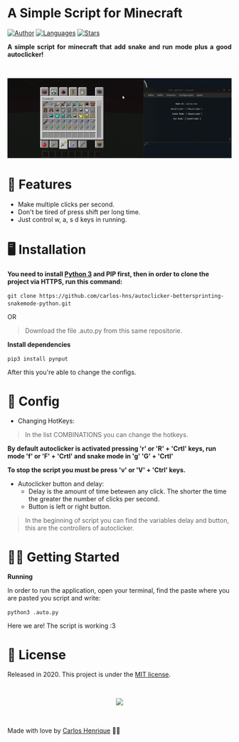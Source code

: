 # A Simple Script for Minecraft

[![Author](https://img.shields.io/badge/author-Carlos%20Henrique-blue?style=flat-square)](https://github.com/carlos-hns)
[![Languages](https://img.shields.io/github/languages/top/carlos-hns/autoclicker-bettersprinting-snakemode-python?style=flat-square)](#)
[![Stars](https://img.shields.io/packagist/stars/carlos-hns/autoclicker-bettersprinting-snakemode-python?style=flat-square)](https://github.com/carlos-hns/autoclicker-bettersprinting-snakemode-python/stargazers)


<p align="justify"><strong>A simple script for minecraft that add snake and run mode plus a good autoclicker!</strong></p>

<br>
<p align="center"><img src=".github/example.gif?raw=true"/></p>


# 🚀 Features

* Make multiple clicks per second.
* Don't be tired of press shift per long time.
* Just control w, a, s d keys in running.

# 🖥️ Installation

**You need to install [Python 3](https://www.python.org/downloads/) and PIP first, then in order to clone the project via HTTPS, run this command:**

```git clone https://github.com/carlos-hns/autoclicker-bettersprinting-snakemode-python.git```

OR

>Download the file .auto.py from this same repositorie.


**Install dependencies**

```pip3 install pynput```

After this you're able to change the configs.


# 🔧 Config

* Changing HotKeys:

> In the list COMBINATIONS you can change the hotkeys. 

**By default autoclicker is activated pressing 'r' or 'R' + 'Crtl' keys, run mode 'f' or 'F' + 'Crtl' and snake mode in 'g' 'G' + 'Crtl'**

**To stop the script you must be press 'v' or 'V' + 'Ctrl' keys.**

*  Autoclicker button and delay:
    * Delay is the amount of time betewen any click. The shorter the time the greater the number of clicks per second.
    * Button is left or right button.


> In the beginning of script you can find the variables delay and button, this are the controllers of autoclicker.




# 🏃‍♂️ Getting Started

**Running**

In order to run the application, open your terminal, find the paste where you are pasted you script and write:

```python3 .auto.py```

Here we are! The script is working :3

# 📖 License

Released in 2020.
This project is under the [MIT license](https://github.com/carlos-hns/autoclicker-bettersprinting-snakemode-python/blob/master/LICENSE).

<br>
<p align="center"><img src=".github/logo-vhenrique.png" width=150></p>


<br>

Made with love by [Carlos Henrique](https://github.com/carlos-hns) 🐼🖤
